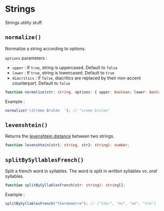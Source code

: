 # Strings

Strings utility stuff.

## `normalize()`

Normalize a string according to options.

`options` parameters :

- `upper` : If `true`, string is uppercased. Default to `false`
- `lower` : If `true`, string is lowercased. Default to `true`
- `diacritics` : If `false`, diacritics are replaced by their non-accent counterpart. Default to `false`

```typescript
function normalize(str: string, options: { upper: boolean; lower: boolean; diacritics: boolean }): string;
```

Example :

```typescript
normalize('\tCrème Brulée  '); // "creme brulee"
```

## `levenshtein()`

Returns the [levenshtein distance](https://en.wikipedia.org/wiki/Levenshtein_distance) between two strings.

```typescript
function levenshtein(str1: string, str2: string): number;
```

## `splitBySyllablesFrench()`

Split a french word in syllables. The word is split in _written_ syllables vs. _oral_ syllables.

```typescript
function splitBySyllablesFrench(str: string): string[];
```

Example :

```typescript
splitBySyllablesFrench("thermomètre"); // ["ther", "mo", "mè", "tre"]
```
